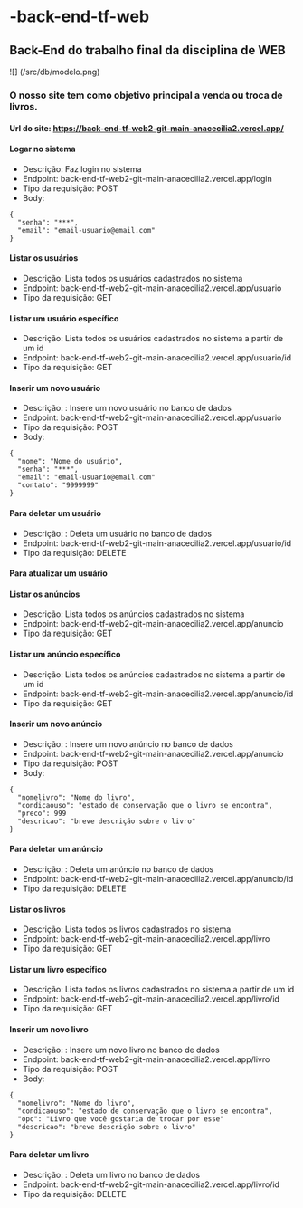 # -back-end-tf-web
## Back-End do trabalho final da disciplina de WEB

![] (/src/db/modelo.png)

### O nosso site tem como objetivo principal a venda ou troca de livros.

#### Url do site: https://back-end-tf-web2-git-main-anacecilia2.vercel.app/

#### Logar no sistema
- Descrição: Faz login no sistema
- Endpoint: back-end-tf-web2-git-main-anacecilia2.vercel.app/login
- Tipo da requisição: POST
- Body: 
```
{
  "senha": "***",
  "email": "email-usuario@email.com"
}
```

#### Listar os usuários
- Descrição: Lista todos os usuários cadastrados no sistema
- Endpoint: back-end-tf-web2-git-main-anacecilia2.vercel.app/usuario
- Tipo da requisição: GET 

#### Listar um usuário específico
- Descrição: Lista todos os usuários cadastrados no sistema a partir de um id
- Endpoint: back-end-tf-web2-git-main-anacecilia2.vercel.app/usuario/id
- Tipo da requisição: GET 

#### Inserir um novo usuário
- Descrição: : Insere um novo usuário no banco de dados
- Endpoint: back-end-tf-web2-git-main-anacecilia2.vercel.app/usuario
- Tipo da requisição: POST
- Body: 
```
{
  "nome": "Nome do usuário",
  "senha": "***",
  "email": "email-usuario@email.com"
  "contato": "9999999"
}
```

#### Para deletar um usuário
- Descrição: : Deleta um  usuário no banco de dados
- Endpoint: back-end-tf-web2-git-main-anacecilia2.vercel.app/usuario/id
- Tipo da requisição: DELETE

#### Para atualizar um usuário

#### Listar os anúncios
- Descrição: Lista todos os anúncios cadastrados no sistema
- Endpoint: back-end-tf-web2-git-main-anacecilia2.vercel.app/anuncio
- Tipo da requisição: GET 

#### Listar um anúncio específico
- Descrição: Lista todos os anúncios cadastrados no sistema a partir de um id
- Endpoint: back-end-tf-web2-git-main-anacecilia2.vercel.app/anuncio/id
- Tipo da requisição: GET 

#### Inserir um novo anúncio
- Descrição: : Insere um novo anúncio no banco de dados
- Endpoint: back-end-tf-web2-git-main-anacecilia2.vercel.app/anuncio
- Tipo da requisição: POST
- Body: 
```
{
  "nomelivro": "Nome do livro",
  "condicaouso": "estado de conservação que o livro se encontra",
  "preco": 999
  "descricao": "breve descrição sobre o livro"
}
```

#### Para deletar um anúncio
- Descrição: : Deleta um  anúncio no banco de dados
- Endpoint: back-end-tf-web2-git-main-anacecilia2.vercel.app/anuncio/id
- Tipo da requisição: DELETE

#### Listar os livros
- Descrição: Lista todos os livros cadastrados no sistema
- Endpoint: back-end-tf-web2-git-main-anacecilia2.vercel.app/livro
- Tipo da requisição: GET 

#### Listar um livro específico
- Descrição: Lista todos os livros cadastrados no sistema a partir de um id
- Endpoint: back-end-tf-web2-git-main-anacecilia2.vercel.app/livro/id
- Tipo da requisição: GET 

#### Inserir um novo livro
- Descrição: : Insere um novo livro no banco de dados
- Endpoint: back-end-tf-web2-git-main-anacecilia2.vercel.app/livro
- Tipo da requisição: POST
- Body: 
```
{
  "nomelivro": "Nome do livro",
  "condicaouso": "estado de conservação que o livro se encontra",
  "opc": "Livro que você gostaria de trocar por esse"
  "descricao": "breve descrição sobre o livro"
}
```

#### Para deletar um livro
- Descrição: : Deleta um  livro no banco de dados
- Endpoint: back-end-tf-web2-git-main-anacecilia2.vercel.app/livro/id
- Tipo da requisição: DELETE

